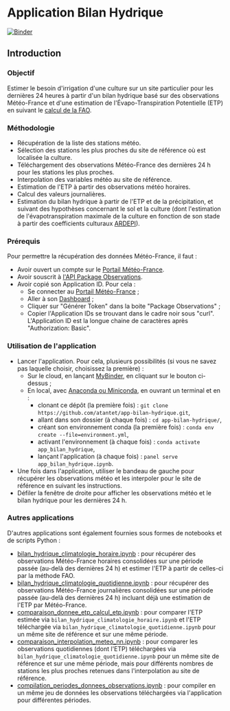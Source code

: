 # Application Bilan Hydrique

[![Binder](https://mybinder.org/badge_logo.svg)](https://mybinder.org/v2/gh/atantet/app-bilan-hydrique/HEAD?urlpath=panel/app_bilan_hydrique)

## Introduction

### Objectif

Estimer le besoin d'irrigation d'une culture sur un site particulier pour les dernières 24 heures à partir d'un bilan hydrique basé sur des observations Météo-France et d'une estimation de l'Évapo-Transpiration Potentielle (ETP) en suivant le [calcul de la FAO](https://www.fao.org/4/X0490E/x0490e06.htm).

### Méthodologie

- Récupération de la liste des stations météo.
- Sélection des stations les plus proches du site de référence où est localisée la culture.
- Téléchargement des observations Météo-France des dernières 24 h pour les stations les plus proches.
- Interpolation des variables météo au site de référence.
- Estimation de l'ETP à partir des observations météo horaires.
- Calcul des valeurs journalières.
- Estimation du bilan hydrique à partir de l'ETP et de la précipitation, et suivant des hypothèses concernant le sol et la culture (dont l'estimation de l'évapotranspiration maximale de la culture en fonction de son stade à partir des coefficients culturaux [ARDEPI](https://www.ardepi.fr/nos-services/vous-etes-irrigant/estimer-ses-besoins-en-eau/maraichage/)).

### Prérequis

Pour permettre la récupération des données Météo-France, il faut :

- Avoir ouvert un compte sur le [Portail Météo-France](https://portail-api.meteofrance.fr/).
- Avoir souscrit à [l'API Package Observations](https://portail-api.meteofrance.fr/web/fr/api/DonneesPubliquesPaquetObservation).
- Avoir copié son Application ID. Pour cela :
	- Se connecter au [Portail Météo-France](https://portail-api.meteofrance.fr/) ;
	- Aller à son [Dashboard](https://portail-api.meteofrance.fr/web/fr/dashboard) ;
	- Cliquer sur "Générer Token" dans la boite "Package Observations" ;
	- Copier l'Application IDs se trouvant dans le cadre noir sous "curl". L'Application ID est la longue chaine de caractères après "Authorization: Basic".

### Utilisation de l'application

- Lancer l'application. Pour cela, plusieurs possibilités (si vous ne savez pas laquelle choisir, choisissez la première) :
  - Sur le cloud, en lançant [MyBinder](https://mybinder.org/v2/gh/atantet/app-bilan-hydrique/HEAD?urlpath=panel/app_bilan_hydrique), en cliquant sur le bouton ci-dessus ;
  - En local, avec [Anaconda ou Miniconda](https://www.anaconda.com/download/success), en ouvrant un terminal et en :
    - clonant ce dépôt (la première fois) : `git clone https://github.com/atantet/app-bilan-hydrique.git`,
	- allant dans son dossier (à chaque fois) : `cd app-bilan-hydrique/`,
	- créant son environnement conda (la première fois) : `conda env create --file=environment.yml`,
    - activant l'environnement (à chaque fois) : `conda activate app_bilan_hydrique`,
    - lançant l'application (à chaque fois) : `panel serve app_bilan_hydrique.ipynb`.
- Une fois dans l'application, utiliser le bandeau de gauche pour récupérer les observations météo et les interpoler pour le site de référence en suivant les instructions.
- Défiler la fenêtre de droite pour afficher les observations météo et le bilan hydrique pour les dernières 24 h.

### Autres applications

D'autres applications sont également fournies sous formes de notebooks et de scripts Python :
- [bilan_hydrique_climatologie_horaire.ipynb](bilan_hydrique_climatologie_horaire.ipynb) : pour récupérer des observations Météo-France horaires consolidées sur une période passée (au-delà des dernières 24 h) et estimer l'ETP à partir de celles-ci par la méthode FAO.
- [bilan_hydrique_climatologie_quotidienne.ipynb](bilan_hydrique_climatologie_quotidienne.ipynb) : pour récupérer des observations Météo-France journalières consolidées sur une période passée (au-delà des dernières 24 h) incluant déjà une estimation de l'ETP par Météo-France.
- [comparaison_donnee_etp_calcul_etp.ipynb](comparaison_donnee_etp_calcul_etp.ipynb) : pour comparer l'ETP estimée via `bilan_hydrique_climatologie_horaire.ipynb` et l'ETP téléchargée via `bilan_hydrique_climatologie_quotidienne.ipynb` pour un même site de référence et sur une même période.
- [comparaison_interpolation_meteo_nn.ipynb](comparaison_interpolation_meteo_nn.ipynb) : pour comparer les observations quotidiennes (dont l'ETP) téléchargées via `bilan_hydrique_climatologie_quotidienne.ipynb` pour un même site de référence et sur une même période, mais pour différents nombres de stations les plus proches retenues dans l'interpolation au site de référence.
- [compilation_periodes_donnees_observations.ipynb](compilation_periodes_donnees_observations.ipynb) : pour compiler en un même jeu de données les observations téléchargées via l'application pour différentes périodes.
